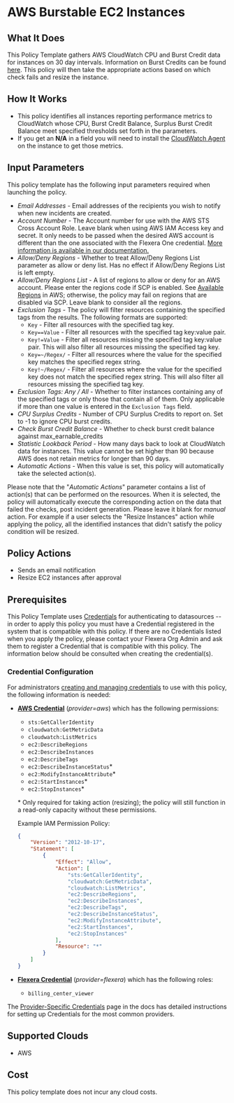 # AWS Burstable EC2 Instances

## What It Does

This Policy Template gathers AWS CloudWatch CPU and Burst Credit data for instances on 30 day intervals. Information on Burst Credits can be found [here](https://docs.aws.amazon.com/AWSEC2/latest/UserGuide/burstable-performance-instances-monitoring-cpu-credits.html). This policy will then take the appropriate actions based on which check fails and resize the instance.

## How It Works

- This policy identifies all instances reporting performance metrics to CloudWatch whose CPU, Burst Credit Balance, Surplus Burst Credit Balance meet specified thresholds set forth in the parameters.
- If you get an **N/A** in a field you will need to install the [CloudWatch Agent](https://docs.aws.amazon.com/AmazonCloudWatch/latest/monitoring/Install-CloudWatch-Agent.html) on the instance to get those metrics.

## Input Parameters

This policy template has the following input parameters required when launching the policy.

- *Email Addresses* - Email addresses of the recipients you wish to notify when new incidents are created.
- *Account Number* - The Account number for use with the AWS STS Cross Account Role. Leave blank when using AWS IAM Access key and secret. It only needs to be passed when the desired AWS account is different than the one associated with the Flexera One credential. [More information is available in our documentation.](https://docs.flexera.com/flexera/EN/Automation/ProviderCredentials.htm#automationadmin_1982464505_1123608)
- *Allow/Deny Regions* - Whether to treat Allow/Deny Regions List parameter as allow or deny list. Has no effect if Allow/Deny Regions List is left empty.
- *Allow/Deny Regions List* - A list of regions to allow or deny for an AWS account. Please enter the regions code if SCP is enabled. See [Available Regions](https://docs.aws.amazon.com/AWSEC2/latest/UserGuide/using-regions-availability-zones.html#concepts-available-regions) in AWS; otherwise, the policy may fail on regions that are disabled via SCP. Leave blank to consider all the regions.
- *Exclusion Tags* - The policy will filter resources containing the specified tags from the results. The following formats are supported:
  - `Key` - Filter all resources with the specified tag key.
  - `Key==Value` - Filter all resources with the specified tag key:value pair.
  - `Key!=Value` - Filter all resources missing the specified tag key:value pair. This will also filter all resources missing the specified tag key.
  - `Key=~/Regex/` - Filter all resources where the value for the specified key matches the specified regex string.
  - `Key!~/Regex/` - Filter all resources where the value for the specified key does not match the specified regex string. This will also filter all resources missing the specified tag key.
- *Exclusion Tags: Any / All* - Whether to filter instances containing any of the specified tags or only those that contain all of them. Only applicable if more than one value is entered in the `Exclusion Tags` field.
- *CPU Surplus Credits* - Number of CPU Surplus Credits to report on. Set to -1 to ignore CPU burst credits.
- *Check Burst Credit Balance* - Whether to check burst credit balance against max_earnable_credits
- *Statistic Lookback Period* - How many days back to look at CloudWatch data for instances. This value cannot be set higher than 90 because AWS does not retain metrics for longer than 90 days.
- *Automatic Actions* - When this value is set, this policy will automatically take the selected action(s).

Please note that the "*Automatic Actions*" parameter contains a list of action(s) that can be performed on the resources. When it is selected, the policy will automatically execute the corresponding action on the data that failed the checks, post incident generation. Please leave it blank for *manual* action.
For example if a user selects the "Resize Instances" action while applying the policy, all the identified instances that didn't satisfy the policy condition will be resized.

## Policy Actions

- Sends an email notification
- Resize EC2 instances after approval

## Prerequisites

This Policy Template uses [Credentials](https://docs.flexera.com/flexera/EN/Automation/ManagingCredentialsExternal.htm) for authenticating to datasources -- in order to apply this policy you must have a Credential registered in the system that is compatible with this policy. If there are no Credentials listed when you apply the policy, please contact your Flexera Org Admin and ask them to register a Credential that is compatible with this policy. The information below should be consulted when creating the credential(s).

### Credential Configuration

For administrators [creating and managing credentials](https://docs.flexera.com/flexera/EN/Automation/ManagingCredentialsExternal.htm) to use with this policy, the following information is needed:

- [**AWS Credential**](https://docs.flexera.com/flexera/EN/Automation/ProviderCredentials.htm#automationadmin_1982464505_1121575) (*provider=aws*) which has the following permissions:
  - `sts:GetCallerIdentity`
  - `cloudwatch:GetMetricData`
  - `cloudwatch:ListMetrics`
  - `ec2:DescribeRegions`
  - `ec2:DescribeInstances`
  - `ec2:DescribeTags`
  - `ec2:DescribeInstanceStatus`*
  - `ec2:ModifyInstanceAttribute`*
  - `ec2:StartInstances`*
  - `ec2:StopInstances`*

  \* Only required for taking action (resizing); the policy will still function in a read-only capacity without these permissions.

  Example IAM Permission Policy:

  ```json
  {
      "Version": "2012-10-17",
      "Statement": [
          {
              "Effect": "Allow",
              "Action": [
                  "sts:GetCallerIdentity",
                  "cloudwatch:GetMetricData",
                  "cloudwatch:ListMetrics",
                  "ec2:DescribeRegions",
                  "ec2:DescribeInstances",
                  "ec2:DescribeTags",
                  "ec2:DescribeInstanceStatus",
                  "ec2:ModifyInstanceAttribute",
                  "ec2:StartInstances",
                  "ec2:StopInstances"
              ],
              "Resource": "*"
          }
      ]
  }
  ```

- [**Flexera Credential**](https://docs.flexera.com/flexera/EN/Automation/ProviderCredentials.htm) (*provider=flexera*) which has the following roles:
  - `billing_center_viewer`

The [Provider-Specific Credentials](https://docs.flexera.com/flexera/EN/Automation/ProviderCredentials.htm) page in the docs has detailed instructions for setting up Credentials for the most common providers.

## Supported Clouds

- AWS

## Cost

This policy template does not incur any cloud costs.
